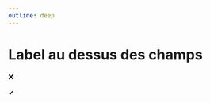 ```yaml
---
outline: deep
---
```


# Label au dessus des champs

<script lang="ts" setup>
import BadForm from './label_dessus/BadForm.vue'
import GoodForm from './label_dessus/GoodForm.vue'
</script>

❌ <BadForm />

✔ <GoodForm />
